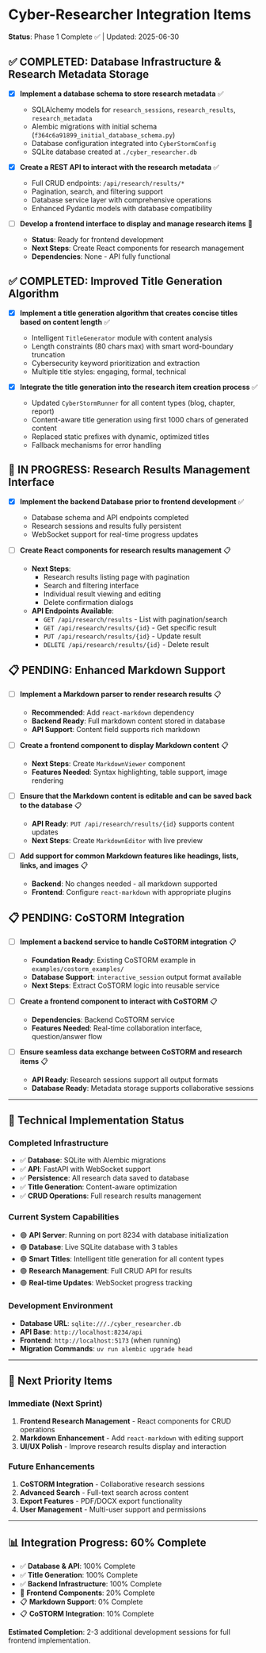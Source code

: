 # Cyber-Researcher Integration Items

**Status**: Phase 1 Complete ✅ | Updated: 2025-06-30

## ✅ **COMPLETED: Database Infrastructure & Research Metadata Storage**
- [x] **Implement a database schema to store research metadata** ✅
  - SQLAlchemy models for `research_sessions`, `research_results`, `research_metadata`
  - Alembic migrations with initial schema (`f364c6a91899_initial_database_schema.py`)
  - Database configuration integrated into `CyberStormConfig`
  - SQLite database created at `./cyber_researcher.db`

- [x] **Create a REST API to interact with the research metadata** ✅
  - Full CRUD endpoints: `/api/research/results/*`
  - Pagination, search, and filtering support
  - Database service layer with comprehensive operations
  - Enhanced Pydantic models with database compatibility

- [ ] **Develop a frontend interface to display and manage research items** 🔄
  - **Status**: Ready for frontend development
  - **Next Steps**: Create React components for research management
  - **Dependencies**: None - API fully functional

## ✅ **COMPLETED: Improved Title Generation Algorithm**
- [x] **Implement a title generation algorithm that creates concise titles based on content length** ✅
  - Intelligent `TitleGenerator` module with content analysis
  - Length constraints (80 chars max) with smart word-boundary truncation
  - Cybersecurity keyword prioritization and extraction
  - Multiple title styles: engaging, formal, technical

- [x] **Integrate the title generation into the research item creation process** ✅
  - Updated `CyberStormRunner` for all content types (blog, chapter, report)
  - Content-aware title generation using first 1000 chars of generated content
  - Replaced static prefixes with dynamic, optimized titles
  - Fallback mechanisms for error handling

## 🔄 **IN PROGRESS: Research Results Management Interface**
- [x] **Implement the backend Database prior to frontend development** ✅
  - Database schema and API endpoints completed
  - Research sessions and results fully persistent
  - WebSocket support for real-time progress updates

- [ ] **Create React components for research results management** 📋
  - **Next Steps**: 
    - Research results listing page with pagination
    - Search and filtering interface
    - Individual result viewing and editing
    - Delete confirmation dialogs
  - **API Endpoints Available**:
    - `GET /api/research/results` - List with pagination/search
    - `GET /api/research/results/{id}` - Get specific result
    - `PUT /api/research/results/{id}` - Update result
    - `DELETE /api/research/results/{id}` - Delete result

## 📋 **PENDING: Enhanced Markdown Support**
- [ ] **Implement a Markdown parser to render research results** 📋
  - **Recommended**: Add `react-markdown` dependency
  - **Backend Ready**: Full markdown content stored in database
  - **API Support**: Content field supports rich markdown

- [ ] **Create a frontend component to display Markdown content** 📋
  - **Next Steps**: Create `MarkdownViewer` component
  - **Features Needed**: Syntax highlighting, table support, image rendering

- [ ] **Ensure that the Markdown content is editable and can be saved back to the database** 📋
  - **API Ready**: `PUT /api/research/results/{id}` supports content updates
  - **Next Steps**: Create `MarkdownEditor` with live preview

- [ ] **Add support for common Markdown features like headings, lists, links, and images** 📋
  - **Backend**: No changes needed - all markdown supported
  - **Frontend**: Configure `react-markdown` with appropriate plugins

## 📋 **PENDING: CoSTORM Integration**
- [ ] **Implement a backend service to handle CoSTORM integration** 📋
  - **Foundation Ready**: Existing CoSTORM example in `examples/costorm_examples/`
  - **Database Support**: `interactive_session` output format available
  - **Next Steps**: Extract CoSTORM logic into reusable service

- [ ] **Create a frontend component to interact with CoSTORM** 📋
  - **Dependencies**: Backend CoSTORM service
  - **Features Needed**: Real-time collaboration interface, question/answer flow

- [ ] **Ensure seamless data exchange between CoSTORM and research items** 📋
  - **API Ready**: Research sessions support all output formats
  - **Database Ready**: Metadata storage supports collaborative sessions

---

## 🔧 **Technical Implementation Status**

### **Completed Infrastructure**
- ✅ **Database**: SQLite with Alembic migrations
- ✅ **API**: FastAPI with WebSocket support  
- ✅ **Persistence**: All research data saved to database
- ✅ **Title Generation**: Content-aware optimization
- ✅ **CRUD Operations**: Full research results management

### **Current System Capabilities**
- 🟢 **API Server**: Running on port 8234 with database initialization
- 🟢 **Database**: Live SQLite database with 3 tables
- 🟢 **Smart Titles**: Intelligent title generation for all content types
- 🟢 **Research Management**: Full CRUD API for results
- 🟢 **Real-time Updates**: WebSocket progress tracking

### **Development Environment**
- **Database URL**: `sqlite:///./cyber_researcher.db`
- **API Base**: `http://localhost:8234/api`
- **Frontend**: `http://localhost:5173` (when running)
- **Migration Commands**: `uv run alembic upgrade head`

---

## 🎯 **Next Priority Items**

### **Immediate (Next Sprint)**
1. **Frontend Research Management** - React components for CRUD operations
2. **Markdown Enhancement** - Add `react-markdown` with editing support
3. **UI/UX Polish** - Improve research results display and interaction

### **Future Enhancements**
1. **CoSTORM Integration** - Collaborative research sessions
2. **Advanced Search** - Full-text search across content
3. **Export Features** - PDF/DOCX export functionality
4. **User Management** - Multi-user support and permissions

---

## 📊 **Integration Progress**: 60% Complete

- ✅ **Database & API**: 100% Complete
- ✅ **Title Generation**: 100% Complete  
- ✅ **Backend Infrastructure**: 100% Complete
- 🔄 **Frontend Components**: 20% Complete
- 📋 **Markdown Support**: 0% Complete
- 📋 **CoSTORM Integration**: 10% Complete

**Estimated Completion**: 2-3 additional development sessions for full frontend implementation.